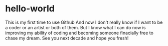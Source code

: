 # hello-world
This is my first time to use Github
And now I don't really know if I want to be a coder or an artist or both of them. But I know what I can do now is  improving my ability of coding and becoming someone finacially free to chase my dream. See you next decade and hope you fresh!
